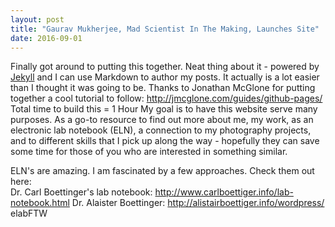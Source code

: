 ```yaml
---
layout: post
title: "Gaurav Mukherjee, Mad Scientist In The Making, Launches Site"
date: 2016-09-01
---
```


Finally got around to putting this together. Neat thing about it - powered by [Jekyll](http://jekyllrb.com) and I can use Markdown to author my posts. It actually is a lot easier than I thought it was going to be. 
Thanks to Jonathan McGlone for putting together a cool tutorial to follow: http://jmcglone.com/guides/github-pages/
Total time to build this = 1 Hour
My goal is to have this website serve many purposes. As a go-to resource to find out more about me, my work, as an electronic lab notebook (ELN), a connection to my photography projects, and to different skills that I pick up along the way - hopefully they can save some time for those of you who are interested in something similar.

ELN's are amazing. I am fascinated by a few approaches. Check them out here:  
Dr. Carl Boettinger's lab notebook: http://www.carlboettiger.info/lab-notebook.html
Dr. Alaister Boettinger: http://alistairboettiger.info/wordpress/
elabFTW
